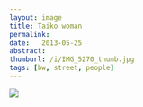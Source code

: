 ```yaml
---
layout: image
title: Taiko woman
permalink: 
date:   2013-05-25
abstract: 
thumburl: /i/IMG_5270_thumb.jpg
tags: [bw, street, people]
---
```

![]({{site.url}}/i/IMG_5270.jpg)

